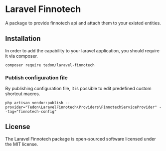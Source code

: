 # Laravel Finnotech

A package to provide finnotech api and attach them to your existed entities.

## Installation

In order to add the capability to your laravel application, you should require it via composer.

```shell
composer require tedon/laravel-finnotech
```

### Publish configuration file

By publishing configuration file, it is possible to edit predefined custom shortcut macros.

```shell
php artisan vendor:publish --provider="Tedon\LaravelFinnotech\Providers\FinnotechServiceProvider" --tag="finnotech-config"
```

## License

The Laravel Finnotech package is open-sourced software licensed under the MIT license.
